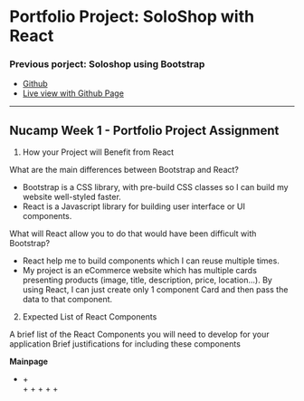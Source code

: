 # Portfolio Project: SoloShop with React

### Previous porject: Soloshop using Bootstrap

-   [Github](https://github.com/quachan888/SoloShop)
-   [Live view with Github Page](https://quachan888.github.io/SoloShop/)

---

## Nucamp Week 1 - Portfolio Project Assignment

1. How your Project will Benefit from React

What are the main differences between Bootstrap and React?

-   Bootstrap is a CSS library, with pre-build CSS classes so I can build my website well-styled faster.
-   React is a Javascript library for building user interface or UI components.

What will React allow you to do that would have been difficult with Bootstrap?

-   React help me to build components which I can reuse multiple times.
-   My project is an eCommerce website which has multiple cards presenting products (image, title, description, price, location...). By using React, I can just create only 1 component Card and then pass the data to that component.

2. Expected List of React Components

A brief list of the React Components you will need to develop for your application
Brief justifications for including these components

**Mainpage**

-   <App>
    + <Nav />
    + <CategoryMenu />
    + <CallToAction />
    + <ProductCards />
    + <Pagination />
    + <Footer />
